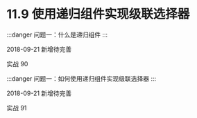 # 11.9 使用递归组件实现级联选择器

:::danger 问题一：什么是递归组件
:::

2018-09-21 新增待完善

实战 90

:::danger 问题一：如何使用递归组件实现级联选择器
:::

2018-09-21 新增待完善

实战 91